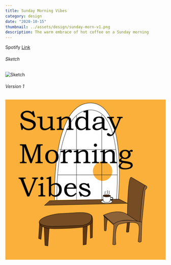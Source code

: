 ```yaml
---
title: Sunday Morning Vibes
category: design
date: "2020-10-15"
thumbnail: ../assets/design/sunday-morn-v1.png
description: The warm embrace of hot coffee on a Sunday morning
---
```


Spotify <a href = "https://open.spotify.com/playlist/4TwNCKNNIrinZLdkPsZDxf?si=d0e8592a7ae4423f" target="_blank">Link</a>

<h6>Sketch</h6>

![Sketch](../assets/design/sunday-morn-sketch.png)

<h6>Version 1</h6>

![Version 1](../assets/design/sunday-morn-v1.png)